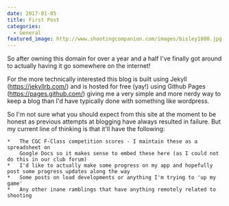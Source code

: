 ```yaml
---
date: 2017-01-05
title: First Post
categories:
  - General
featured_image: http://www.shootingcompanion.com/images/bisley1000.jpg
---
```

So after owning this domain for over a year and a half I've finally got around to actually having it go somewhere on the internet!

For the more technically interested this blog is built using Jekyll (https://jekyllrb.com/) and is hosted for free (yay!) using Github Pages (https://pages.github.com/) giving me a very simple and more nerdy way to keep a blog than I'd have typically done with something like wordpress.

So I'm not sure what you should expect from this site at the moment to be honest as previous attempts at blogging have always resulted in failure. But my current line of thinking is that it'll have the following:

	*	The CGC F-Class competition scores - I maintain these as a spreadsheet on 
		Google Docs so it makes sense to embed these here (as I could not do this in our club forum)
	*	I'd like to actually make some progress on my app and hopefully post some progress updates along the way
	*	Some posts on load developments or anything I'm trying to 'up my game'
	*	Any other inane ramblings that have anything remotely related to shooting
